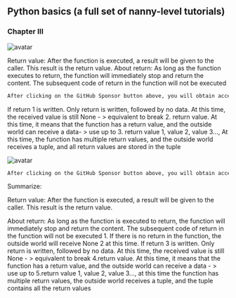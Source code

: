 ##  Python basics (a full set of nanny-level tutorials) 

###  Chapter III 

![avatar]( 149a1ef6358f4a0dbcd61aaad91255ca.png) 

 Return value: After the function is executed, a result will be given to the caller. This result is the return value. About return: As long as the function executes to return, the function will immediately stop and return the content. The subsequent code of return in the function will not be executed  

 ```python  
After clicking on the GitHub Sponsor button above, you will obtain access permissions to my private code repository ( https://github.com/slowlon/my_code_bar ) to view this blog code. By searching the code number of this blog, you can find the code you need, code number is: 2024020309574514488
 ```  
If return 1 is written. Only return is written, followed by no data. At this time, the received value is still None - > equivalent to break 2. return value. At this time, it means that the function has a return value, and the outside world can receive a data- > use up to 3. return value 1, value 2, value 3..., At this time, the function has multiple return values, and the outside world receives a tuple, and all return values are stored in the tuple 

![avatar]( b5ae8ff92d694419afb9a19f485e97e7.png) 

 ```python  
After clicking on the GitHub Sponsor button above, you will obtain access permissions to my private code repository ( https://github.com/slowlon/my_code_bar ) to view this blog code. By searching the code number of this blog, you can find the code you need, code number is: 2024020309574514488
 ```  
Summarize: 

Return value: After the function is executed, a result will be given to the caller. This result is the return value. 

About return: As long as the function is executed to return, the function will immediately stop and return the content. The subsequent code of return in the function will not be executed 1. If there is no return in the function, the outside world will receive None 2 at this time. If return 3 is written. Only return is written, followed by no data. At this time, the received value is still None - > equivalent to break 4.return value. At this time, it means that the function has a return value, and the outside world can receive a data - > use up to 5.return value 1, value 2, value 3..., at this time the function has multiple return values, the outside world receives a tuple, and the tuple contains all the return values 

